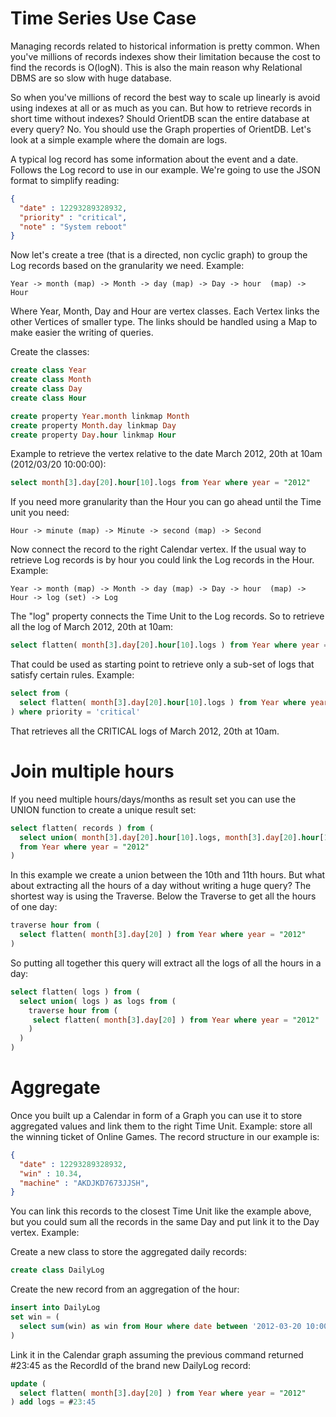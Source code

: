 # Time Series Use Case

Managing records related to historical information is pretty common. When you've millions of records indexes show their limitation because the cost to find the records is O(logN). This is also the main reason why Relational DBMS are so slow with huge database.

So when you've millions of record the best way to scale up linearly is avoid using indexes at all or as much as you can. But how to retrieve records in short time without indexes? Should OrientDB scan the entire database at every query? No. You should use the Graph properties of OrientDB. Let's look at a simple example where the domain are logs.

A typical log record has some information about the event and a date. Follows the Log record to use in our example. We're going to use the JSON format to simplify reading:

```json
{
  "date" : 12293289328932,
  "priority" : "critical",
  "note" : "System reboot"
}
```

Now let's create a tree (that is a directed, non cyclic graph) to group the Log records based on the granularity we need. Example:
```
Year -> month (map) -> Month -> day (map) -> Day -> hour  (map) -> Hour
```
Where Year, Month, Day and Hour are vertex classes. Each Vertex links the other Vertices of smaller type. The links should be handled using a Map to make easier the writing of queries.

Create the classes:
```sql
create class Year
create class Month
create class Day
create class Hour

create property Year.month linkmap Month
create property Month.day linkmap Day
create property Day.hour linkmap Hour
```

Example to retrieve the vertex relative to the date March 2012, 20th at 10am (2012/03/20 10:00:00):
```sql
select month[3].day[20].hour[10].logs from Year where year = "2012"
```
If you need more granularity than the Hour you can go ahead until the Time unit you need:

    Hour -> minute (map) -> Minute -> second (map) -> Second

Now connect the record to the right Calendar vertex. If the usual way to retrieve Log records is by hour you could link the Log records in the Hour. Example:

    Year -> month (map) -> Month -> day (map) -> Day -> hour  (map) -> Hour -> log (set) -> Log

The "log" property connects the Time Unit to the Log records. So to retrieve all the log of March 2012, 20th at 10am:

```sql
select flatten( month[3].day[20].hour[10].logs ) from Year where year = "2012"
```
That could be used as starting point to retrieve only a sub-set of logs that satisfy certain rules. Example:

```sql
select from (
  select flatten( month[3].day[20].hour[10].logs ) from Year where year = "2012"
) where priority = 'critical'
```
That retrieves all the CRITICAL logs of March 2012, 20th at 10am.

# Join multiple hours #

If you need multiple hours/days/months as result set you can use the UNION function to create a unique result set:
```sql
select flatten( records ) from (
  select union( month[3].day[20].hour[10].logs, month[3].day[20].hour[11].logs ) as records
  from Year where year = "2012"
)
```
In this example we create a union between the 10th and 11th hours. But what about extracting all the hours of a day without writing a huge query? The shortest way is using the Traverse. Below the Traverse to get all the hours of one day:

```sql
traverse hour from (
  select flatten( month[3].day[20] ) from Year where year = "2012"
)
```

So putting all together this query will extract all the logs of all the hours in a day:

```sql
select flatten( logs ) from (
  select union( logs ) as logs from (
    traverse hour from (
     select flatten( month[3].day[20] ) from Year where year = "2012"
    )
  )
)
```

# Aggregate #

Once you built up a Calendar in form of a Graph you can use it to store aggregated values and link them to the right Time Unit. Example: store all the winning ticket of Online Games. The record structure in our example is:
```json
{
  "date" : 12293289328932,
  "win" : 10.34,
  "machine" : "AKDJKD7673JJSH",
}
```

You can link this records to the closest Time Unit like the example above, but you could sum all the records in the same Day and put link it to the Day vertex. Example:

Create a new class to store the aggregated daily records:
```sql
create class DailyLog
```
Create the new record from an aggregation of the hour:
```sql
insert into DailyLog
set win = (
  select sum(win) as win from Hour where date between '2012-03-20 10:00:00' and '2012-03-20 11:00:00'
)
```
Link it in the Calendar graph assuming the previous command returned #23:45 as the RecordId of the brand new DailyLog record:
```sql
update (
  select flatten( month[3].day[20] ) from Year where year = "2012"
) add logs = #23:45
```

